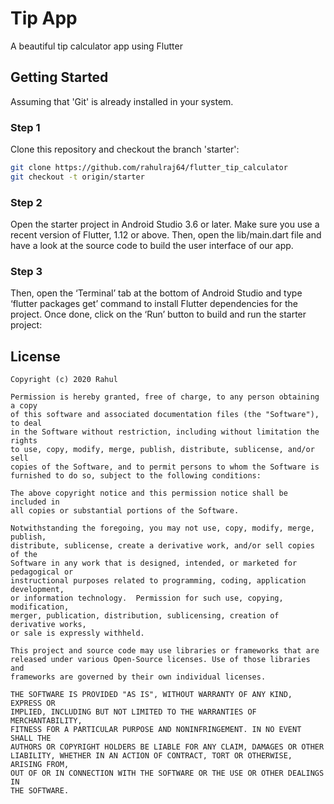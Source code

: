 # Tip App

A beautiful tip calculator app using Flutter

## Getting Started

Assuming that 'Git' is already installed in your system.
### Step 1
Clone this repository and checkout the branch 'starter':
``` bash
git clone https://github.com/rahulraj64/flutter_tip_calculator
git checkout -t origin/starter
```
### Step 2
Open the starter project in Android Studio 3.6 or later. Make sure you use a recent version of Flutter, 1.12 or above.
Then, open the lib/main.dart file and have a look at the source code to build the user interface of our app.
### Step 3
Then, open the ‘Terminal’ tab at the bottom of Android Studio and type ‘flutter packages get’ command to install Flutter dependencies for the project.
Once done, click on the ‘Run’ button to build and run the starter project:


## License

```
Copyright (c) 2020 Rahul

Permission is hereby granted, free of charge, to any person obtaining a copy
of this software and associated documentation files (the "Software"), to deal
in the Software without restriction, including without limitation the rights
to use, copy, modify, merge, publish, distribute, sublicense, and/or sell
copies of the Software, and to permit persons to whom the Software is
furnished to do so, subject to the following conditions:

The above copyright notice and this permission notice shall be included in
all copies or substantial portions of the Software.

Notwithstanding the foregoing, you may not use, copy, modify, merge, publish,
distribute, sublicense, create a derivative work, and/or sell copies of the
Software in any work that is designed, intended, or marketed for pedagogical or
instructional purposes related to programming, coding, application development,
or information technology.  Permission for such use, copying, modification,
merger, publication, distribution, sublicensing, creation of derivative works,
or sale is expressly withheld.

This project and source code may use libraries or frameworks that are
released under various Open-Source licenses. Use of those libraries and
frameworks are governed by their own individual licenses.

THE SOFTWARE IS PROVIDED "AS IS", WITHOUT WARRANTY OF ANY KIND, EXPRESS OR
IMPLIED, INCLUDING BUT NOT LIMITED TO THE WARRANTIES OF MERCHANTABILITY,
FITNESS FOR A PARTICULAR PURPOSE AND NONINFRINGEMENT. IN NO EVENT SHALL THE
AUTHORS OR COPYRIGHT HOLDERS BE LIABLE FOR ANY CLAIM, DAMAGES OR OTHER
LIABILITY, WHETHER IN AN ACTION OF CONTRACT, TORT OR OTHERWISE, ARISING FROM,
OUT OF OR IN CONNECTION WITH THE SOFTWARE OR THE USE OR OTHER DEALINGS IN
THE SOFTWARE.
```